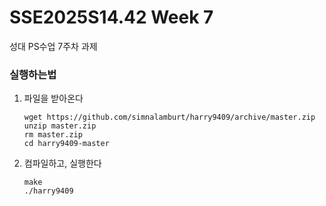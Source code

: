 SSE2025S14.42 Week 7
=====

성대 PS수업 7주차 과제

### 실행하는법

1. 파일을 받아온다

   ```
   wget https://github.com/simnalamburt/harry9409/archive/master.zip
   unzip master.zip
   rm master.zip
   cd harry9409-master
   ```

2. 컴파일하고, 실행한다

   ```
   make
   ./harry9409
   ```
